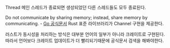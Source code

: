 Thread
메인 스레드가 종료되면 생성되었던 다른 스레드들도 모두 종료된다.

Do not communicate by sharing memory; instead, share memory by communicating. - [Go 공식문서](https://golang.org/doc/effective_go.html#concurrency)
Rust 표준 라이브러리가 Channel 구현을 제공한다.

러스트가 동시성을 처리하는 방식은 대부분 언어의 일부가 아니라 크레이트로 구현된다. 따라서 언어보다 크레이트 업데이트가 더 빨리되기때문에 공식문서 검색을 해봐야한다.
